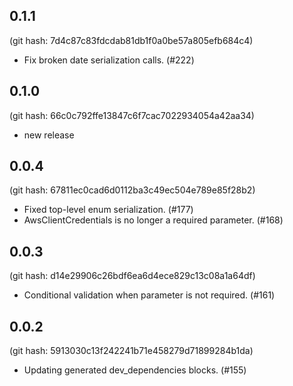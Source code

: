 ## 0.1.1

(git hash: 7d4c87c83fdcdab81db1f0a0be57a805efb684c4)

- Fix broken date serialization calls. (#222)

## 0.1.0

(git hash: 66c0c792ffe13847c6f7cac7022934054a42aa34)

- new release

## 0.0.4

(git hash: 67811ec0cad6d0112ba3c49ec504e789e85f28b2)

- Fixed top-level enum serialization. (#177)
- AwsClientCredentials is no longer a required parameter. (#168)

## 0.0.3

(git hash: d14e29906c26bdf6ea6d4ece829c13c08a1a64df)

- Conditional validation when parameter is not required. (#161)

## 0.0.2

(git hash: 5913030c13f242241b71e458279d71899284b1da)

- Updating generated dev_dependencies blocks. (#155)


